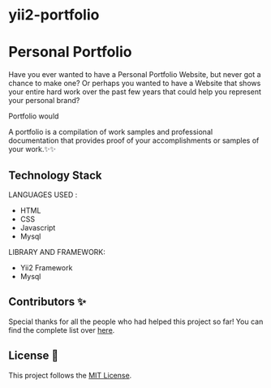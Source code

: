 # yii2-portfolio
# Personal Portfolio 


Have you ever wanted to have a Personal Portfolio Website, but never got a chance to make
one? Or perhaps you wanted to have a Website that shows your entire hard work over
the past few years that could help you represent your personal brand?


Portfolio would  

A portfolio is a compilation of work samples and professional documentation that provides proof 
of your accomplishments or samples of your work.✨✨


## Technology Stack 

LANGUAGES USED :

- HTML
- CSS
- Javascript
- Mysql

LIBRARY AND FRAMEWORK:

- Yii2 Framework
- Mysql

## Contributors ✨

Special thanks for all the people who had helped this project so far! You can find
the complete list over [here](CONTRIBUTORS.md).

## License :scroll:

This project follows the [MIT License](LICENSE).
